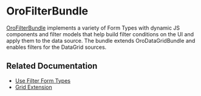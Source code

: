 <a id="bundle-docs-platform-filter-bundle"></a>

# OroFilterBundle

<a href="https://github.com/oroinc/platform/tree/master/src/Oro/Bundle/FilterBundle" target="_blank">OroFilterBundle</a> implements a variety of Form Types with dynamic JS components and filter models that help build filter conditions on the UI and apply them to the data source. The bundle extends OroDataGridBundle and enables filters for the DataGrid sources.

## Related Documentation

* [Use Filter Form Types](filter-form-types.md#backend-filters-form-types)
* [Grid Extension](grid-extension.md#backend-entities-filters-grid-extension)

<!-- Frontend -->
